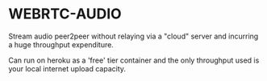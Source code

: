 # WEBRTC-AUDIO

Stream audio peer2peer without relaying via a "cloud" server and incurring a huge throughput expenditure.

Can run on heroku as a 'free' tier container and the only throughput used is your local internet upload capacity.